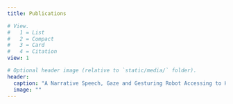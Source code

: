 ```yaml
---
title: Publications

# View.
#   1 = List
#   2 = Compact
#   3 = Card
#   4 = Citation
view: 1

# Optional header image (relative to `static/media/` folder).
header:
  caption: "A Narrative Speech, Gaze and Gesturing Robot Accessing to Human Emotion and Memory Which is Investigated by Using a Simultaneous Recording of Electroencephalogram and Eye-Tracker System"
  image: ""
---
```

